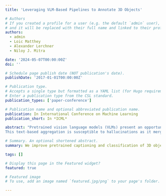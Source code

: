 ```yaml
---
title: 'Leveraging VLM-Based Pipelines to Annotate 3D Objects'

# Authors
# If you created a profile for a user (e.g. the default `admin` user), write the username (folder name) here
# and it will be replaced with their full name and linked to their profile.
authors:
  - admin
  - Loic Matthey
  - Alexander Lerchner
  - Niloy J. Mitra

date: '2024-05-07T00:00:00Z'
doi: ''

# Schedule page publish date (NOT publication's date).
publishDate: '2017-01-01T00:00:00Z'

# Publication type.
# Accepts a single type but formatted as a YAML list (for Hugo requirements).
# Enter a publication type from the CSL standard.
publication_types: ['paper-conference']

# Publication name and optional abbreviated publication name.
publication: In International Conference on Machine Learning
publication_short: In *ICML*

abstract: "Pretrained vision language models (VLMs) present an opportunity to caption unlabeled 3D objects at scale. The leading approach to summarize VLM descriptions from different views of an object (Luo et al., 2024) relies on a language model (GPT4) to produce the final output. 
This text-based aggregation is susceptible to hallucinations as it merges potentially contradictory descriptions. We propose an alternative algorithm to marginalize over factors such as the viewpoint which affect the VLM's response. Instead of merging text responses, we utilize the VLM's joint image-text likelihoods. We show our probabilistic aggregation is not only more reliable and efficient, but sets the SoTA on inferring object types with respect to human-verified labels. The aggregated annotations are also useful for conditional inference; they improve downstream predictions (e.g., of object material) when the object’s type is specified as an auxiliary text-based input. Such auxiliary inputs allow ablating the contribution of visual reasoning over visionless reasoning in an unsupervised setting. With these supervised and unsupervised evaluations, we show how a VLM-based pipeline can be leveraged to produce reliable annotations for 764K objects from the Objaverse dataset."

# Summary. An optional shortened abstract.
summary: We improve pretrained captioning and classification of 3D objects via visually grounded aggregation of VLM responses.

tags: []

# Display this page in the Featured widget?
featured: true

# Featured image
# To use, add an image named `featured.jpg/png` to your page's folder.

---
```


